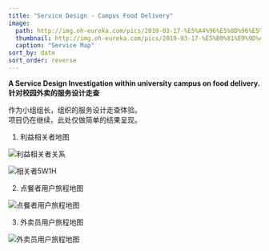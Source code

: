 ```yaml
---
title: "Service Design - Campus Food Delivery"
image: 
  path: http://img.oh-eureka.com/pics/2019-03-17-%E5%A4%96%E5%8D%96%E5%91%98%E5%9C%B0%E5%9B%BE-%E7%99%BD%E5%BA%95.png
  thumbnail: http://img.oh-eureka.com/pics/2019-03-17-%E5%B0%81%E9%9D%A2.gif
  caption: "Service Map"
sort_by: date
sort_order: reverse
---
```

**A Service Design Investigation within university campus on food delivery.**
**针对校园外卖的服务设计走查**

作为小组组长，组织的服务设计走查体验。<br>
项目仍在继续，此处仅做简单的结果呈现。

1. 利益相关者地图

![利益相关者关系](https://uploader.shimo.im/f/YvMhqN8YL1YT54BD.png!thumbnail)

![相关者5W1H](https://uploader.shimo.im/f/kfPS6ui9teAFiepp.png!thumbnail)

2. 点餐者用户旅程地图

![点餐者用户旅程地图](http://img.oh-eureka.com/pics/2019-03-17-%E7%82%B9%E9%A4%90%E8%80%85%E5%9C%B0%E5%9B%BE-%E7%99%BD%E5%BA%95.png)

3. 外卖员用户旅程地图

![外卖员用户旅程地图](http://img.oh-eureka.com/pics/2019-03-17-%E5%A4%96%E5%8D%96%E5%91%98%E5%9C%B0%E5%9B%BE-%E7%99%BD%E5%BA%95.png)
